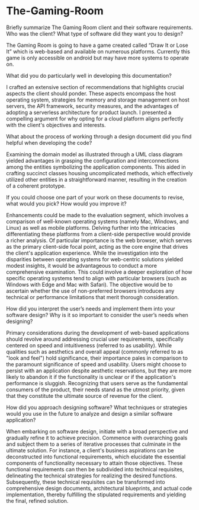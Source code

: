 # The-Gaming-Room

Briefly summarize The Gaming Room client and their software requirements. Who was the client? What type of software did they want you to design?

  The Gaming Room is going to have a game created called “Draw It or Lose It” which is web-based and available on numerous platforms.  Currently this game is only accessible on android but may have more systems to operate on.  

What did you do particularly well in developing this documentation?

I crafted an extensive section of recommendations that highlights crucial aspects the client should ponder. These aspects encompass the host operating system, strategies for memory and storage management on host servers, the API framework, security measures, and the advantages of adopting a serverless architecture for product launch. I presented a compelling argument for why opting for a cloud platform aligns perfectly with the client's objectives and interests.

What about the process of working through a design document did you find helpful when developing the code?

Examining the domain model as illustrated through a UML class diagram yielded advantages in grasping the configuration and interconnections among the entities symbolizing the application components. This aided in crafting succinct classes housing uncomplicated methods, which effectively utilized other entities in a straightforward manner, resulting in the creation of a coherent prototype.

If you could choose one part of your work on these documents to revise, what would you pick? How would you improve it?

Enhancements could be made to the evaluation segment, which involves a comparison of well-known operating systems (namely Mac, Windows, and Linux) as well as mobile platforms. Delving further into the intricacies differentiating these platforms from a client-side perspective would provide a richer analysis. Of particular importance is the web browser, which serves as the primary client-side focal point, acting as the core engine that drives the client's application experience. While the investigation into the disparities between operating systems for web-centric solutions yielded modest insights, it would be advantageous to conduct a more comprehensive examination. This could involve a deeper exploration of how specific operating systems tend to align with particular browsers (such as Windows with Edge and Mac with Safari). The objective would be to ascertain whether the use of non-preferred browsers introduces any technical or performance limitations that merit thorough consideration.

How did you interpret the user’s needs and implement them into your software design? Why is it so important to consider the user’s needs when designing?

Primary considerations during the development of web-based applications should revolve around addressing crucial user requirements, specifically centered on speed and intuitiveness (referred to as usability). While qualities such as aesthetics and overall appeal (commonly referred to as "look and feel") hold significance, their importance pales in comparison to the paramount significance of speed and usability. Users might choose to persist with an application despite aesthetic reservations, but they are more likely to abandon it if the functionality is unclear or if the application's performance is sluggish. Recognizing that users serve as the fundamental consumers of the product, their needs stand as the utmost priority, given that they constitute the ultimate source of revenue for the client.

How did you approach designing software? What techniques or strategies would you use in the future to analyze and design a similar software application?

When embarking on software design, initiate with a broad perspective and gradually refine it to achieve precision. Commence with overarching goals and subject them to a series of iterative processes that culminate in the ultimate solution. For instance, a client's business aspirations can be deconstructed into functional requirements, which elucidate the essential components of functionality necessary to attain those objectives. These functional requirements can then be subdivided into technical requisites, delineating the technical strategies for realizing the desired functions. Subsequently, these technical requisites can be transformed into comprehensive design documents, architectural blueprints, and actual code implementation, thereby fulfilling the stipulated requirements and yielding the final, refined solution.
